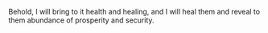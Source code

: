 Behold, I will bring to it health and healing, and I will heal them and reveal to them abundance of prosperity and security.
